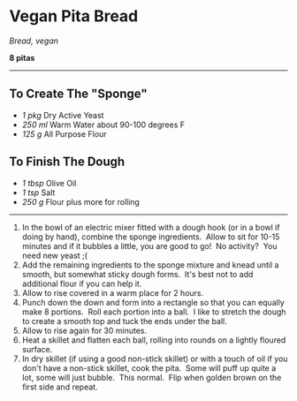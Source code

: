 # Vegan Pita Bread

*Bread, vegan*

**8 pitas**

---

## To Create The "Sponge"

- *1 pkg* Dry Active Yeast
- *250 ml* Warm Water about 90-100 degrees F
- *125 g* All Purpose Flour

## To Finish The Dough

- *1 tbsp* Olive Oil
- *1 tsp* Salt
- *250 g* Flour plus more for rolling

---

1. In the bowl of an electric mixer fitted with a dough hook (or in a bowl if doing by hand), combine the sponge ingredients.  Allow to sit for 10-15 minutes and if it bubbles a little, you are good to go!  No activity?  You need new yeast ;(
2. Add the remaining ingredients to the sponge mixture and knead until a smooth, but somewhat sticky dough forms.  It's best not to add additional flour if you can help it.
3. Allow to rise covered in a warm place for 2 hours.
4. Punch down the down and form into a rectangle so that you can equally make 8 portions.  Roll each portion into a ball.  I like to stretch the dough to create a smooth top and tuck the ends under the ball.
5. Allow to rise again for 30 minutes.
6. Heat a skillet and flatten each ball, rolling into rounds on a lightly floured surface.
7. In dry skillet (if using a good non-stick skillet) or with a touch of oil if you don't have a non-stick skillet, cook the pita.  Some will puff up quite a lot, some will just bubble.  This normal.  Flip when golden brown on the first side and repeat.